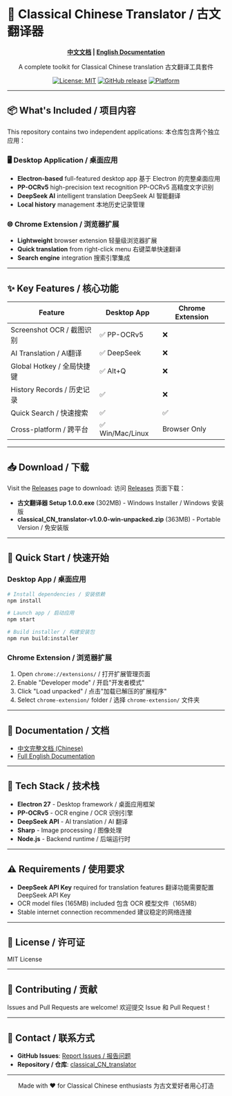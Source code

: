 # 🏺 Classical Chinese Translator / 古文翻译器

<div align="center">

**[中文文档](README.zh-CN.md) | [English Documentation](README.en.md)**

A complete toolkit for Classical Chinese translation
古文翻译工具套件

[![License: MIT](https://img.shields.io/badge/License-MIT-yellow.svg)](https://opensource.org/licenses/MIT)
[![GitHub release](https://img.shields.io/github/v/release/Arrtourz/classical_CN_translator)](https://github.com/Arrtourz/classical_CN_translator/releases)
[![Platform](https://img.shields.io/badge/platform-Windows%20%7C%20macOS%20%7C%20Linux-lightgrey)](https://github.com/Arrtourz/classical_CN_translator)

</div>

---

## 📦 What's Included / 项目内容

This repository contains two independent applications:
本仓库包含两个独立应用：

### 🖥️ Desktop Application / 桌面应用
- **Electron-based** full-featured desktop app
  基于 Electron 的完整桌面应用
- **PP-OCRv5** high-precision text recognition
  PP-OCRv5 高精度文字识别
- **DeepSeek AI** intelligent translation
  DeepSeek AI 智能翻译
- **Local history** management
  本地历史记录管理

### 🌐 Chrome Extension / 浏览器扩展
- **Lightweight** browser extension
  轻量级浏览器扩展
- **Quick translation** from right-click menu
  右键菜单快速翻译
- **Search engine** integration
  搜索引擎集成

---

## ✨ Key Features / 核心功能

| Feature | Desktop App | Chrome Extension |
|---------|-------------|------------------|
| Screenshot OCR / 截图识别 | ✅ PP-OCRv5 | ❌ |
| AI Translation / AI翻译 | ✅ DeepSeek | ❌ |
| Global Hotkey / 全局快捷键 | ✅ Alt+Q | ❌ |
| History Records / 历史记录 | ✅ | ❌ |
| Quick Search / 快速搜索 | ✅ | ✅ |
| Cross-platform / 跨平台 | ✅ Win/Mac/Linux | Browser Only |

---

## 📥 Download / 下载

Visit the [Releases](https://github.com/Arrtourz/classical_CN_translator/releases) page to download:
访问 [Releases](https://github.com/Arrtourz/classical_CN_translator/releases) 页面下载：

- **古文翻译器 Setup 1.0.0.exe** (302MB) - Windows Installer / Windows 安装版
- **classical_CN_translator-v1.0.0-win-unpacked.zip** (363MB) - Portable Version / 免安装版

---

## 🚀 Quick Start / 快速开始

### Desktop App / 桌面应用

```bash
# Install dependencies / 安装依赖
npm install

# Launch app / 启动应用
npm start

# Build installer / 构建安装包
npm run build:installer
```

### Chrome Extension / 浏览器扩展

1. Open `chrome://extensions/` / 打开扩展管理页面
2. Enable "Developer mode" / 开启"开发者模式"
3. Click "Load unpacked" / 点击"加载已解压的扩展程序"
4. Select `chrome-extension/` folder / 选择 `chrome-extension/` 文件夹

---

## 📖 Documentation / 文档

- [中文完整文档 (Chinese)](README.zh-CN.md)
- [Full English Documentation](README.en.md)

---

## 🔧 Tech Stack / 技术栈

- **Electron 27** - Desktop framework / 桌面应用框架
- **PP-OCRv5** - OCR engine / OCR 识别引擎
- **DeepSeek API** - AI translation / AI 翻译
- **Sharp** - Image processing / 图像处理
- **Node.js** - Backend runtime / 后端运行时

---

## ⚠️ Requirements / 使用要求

- **DeepSeek API Key** required for translation features
  翻译功能需要配置 DeepSeek API Key
- OCR model files (165MB) included
  包含 OCR 模型文件（165MB）
- Stable internet connection recommended
  建议稳定的网络连接

---

## 📄 License / 许可证

MIT License

---

## 🤝 Contributing / 贡献

Issues and Pull Requests are welcome!
欢迎提交 Issue 和 Pull Request！

---

## 📧 Contact / 联系方式

- **GitHub Issues**: [Report Issues / 报告问题](https://github.com/Arrtourz/classical_CN_translator/issues)
- **Repository / 仓库**: [classical_CN_translator](https://github.com/Arrtourz/classical_CN_translator)

---

<div align="center">

Made with ❤️ for Classical Chinese enthusiasts
为古文爱好者用心打造

</div>
